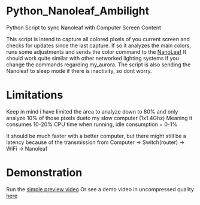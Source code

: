 # Python_Nanoleaf_Ambilight
Python Script to sync Nanoleaf with Computer Screen Content

This script is intend to capture all colored pixels of you current screen and checks for updates since the last capture.
If so it analyzes the main colors, runs some adjustments and sends the color command to the <a href="https://nanoleaf.me/en/">NanoLeaf</a>
It should work quite similar with other networked lighting systems if you change the commands regarding my_aurora.
The script is also sending the Nanoleaf to sleep mode if there is inactivity, so dont worry.

# Limitations
Keep in mind i have limited the area to analyze down to 80% and only analyze 10% of those pixels dueto my slow computer (1x1.4Ghz) Meaning it consumes 10-20% CPU time when running, idle consumption = 0-1%

It should be much faster with a better computer, but there might still be a latency because of the transmission from Computer -> Switch(router) -> WiFi -> Nanoleaf

# Demonstration
Run the <a href="https://github.com/kantmn/Python_Nanoleaf_Ambilight/blob/master/demo.mp4">simple preview video</a>
Or see a demo video in uncompressed quality <a href="https://mega.nz/folder/CRkQ1Y7K#Uy_5d1jRqarbzSMAArMK4g"> here</a>
